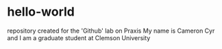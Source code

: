 # hello-world
repository created for the 'Github' lab on Praxis
My name is Cameron Cyr and I am a graduate student at Clemson University

